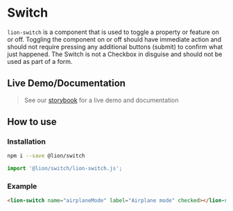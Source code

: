 # Switch

`lion-switch` is a component that is used to toggle a property or feature on or off. Toggling the component on or off should have immediate action and should not require pressing any additional buttons (submit) to confirm what just happened. The Switch is not a Checkbox in disguise and should not be used as part of a form.

## Live Demo/Documentation

> See our [storybook](http://lion-web-components.netlify.com/?path=/docs/buttons-switch) for a live demo and documentation

## How to use

### Installation

```sh
npm i --save @lion/switch
```

```js
import '@lion/switch/lion-switch.js';
```

### Example

```html
<lion-switch name="airplaneMode" label="Airplane mode" checked></lion-switch>
```
